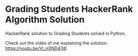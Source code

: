 # Grading Students HackerRank Algorithm Solution

HackerRank solution to Grading Students solved in Python. 

Check out the video of me explaining the solution: https://youtu.be/Vi_nXND47dI
